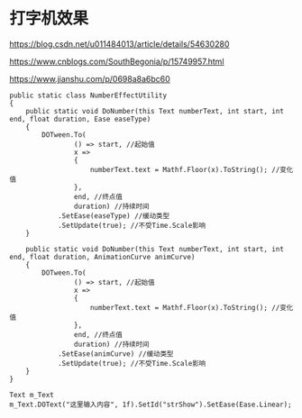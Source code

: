 # 打字机效果

<https://blog.csdn.net/u011484013/article/details/54630280>

<https://www.cnblogs.com/SouthBegonia/p/15749957.html>

<https://www.jianshu.com/p/0698a8a6bc60>

```CSharp
public static class NumberEffectUtility
{
    public static void DoNumber(this Text numberText, int start, int end, float duration, Ease easeType)
    {
        DOTween.To(
                () => start, //起始值
                x =>
                {
                    numberText.text = Mathf.Floor(x).ToString(); //变化值
                },
                end, //终点值
                duration) //持续时间
            .SetEase(easeType) //缓动类型
            .SetUpdate(true); //不受Time.Scale影响
    }

    public static void DoNumber(this Text numberText, int start, int end, float duration, AnimationCurve animCurve)
    {
        DOTween.To(
                () => start, //起始值
                x =>
                {
                    numberText.text = Mathf.Floor(x).ToString(); //变化值
                },
                end, //终点值
                duration) //持续时间
            .SetEase(animCurve) //缓动类型
            .SetUpdate(true); //不受Time.Scale影响
    }
}
```

```CSharp
Text m_Text
m_Text.DOText("这里输入内容", 1f).SetId("strShow").SetEase(Ease.Linear);
```
